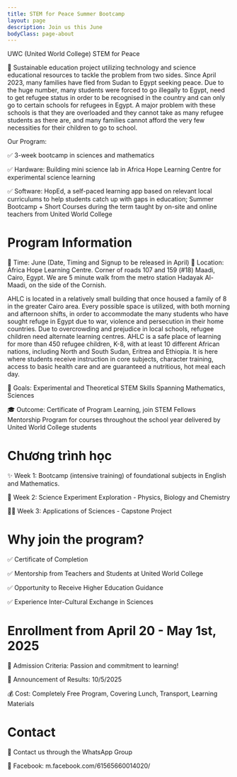 ```yaml
---
title: STEM for Peace Summer Bootcamp
layout: page
description: Join us this June
bodyClass: page-about
---
```


UWC (United World College) STEM for Peace 

📌 Sustainable education project utilizing technology and science educational resources to tackle the problem from two sides. Since April 2023, many families have fled from Sudan to Egypt seeking peace. Due to the huge number, many students were forced to go illegally to Egypt, need to get refugee status in order to be recognised in the country and can only go to certain schools for refugees in Egypt. A major problem with these schools is that they are overloaded and they cannot take as many refugee students as there are, and many families cannot afford the very few necessities for their children to go to school. 

Our Program:

✅ 3-week bootcamp in sciences and mathematics

✅ Hardware: Building mini science lab in Africa Hope Learning Centre for experimental science learning

✅ Software: HopEd, a self-paced learning app based on relevant local curriculums to help students catch up with gaps in education; Summer Bootcamp + Short Courses during the term taught by on-site and online teachers from United World College

# Program Information

📅 Time: June (Date, Timing and Signup to be released in April)
📍 Location: Africa Hope Learning Centre. Corner of roads 107 and 159 (#18) Maadi, Cairo, Egypt. We are 5 minute walk from the metro station Hadayak Al-Maadi, on the side of the Cornish. 

AHLC is located in a relatively small building that once housed a family of 8 in the greater Cairo area. Every possible space is utilized, with both morning and afternoon shifts, in order to accommodate the many students who have sought refuge in Egypt due to war, violence and persecution in their home countries. Due to overcrowding and prejudice in local schools, refugee children need alternate learning centres. AHLC is a safe place of learning for more than 450 refugee children, K-8, with at least 10 different African nations, including North and South Sudan, Eritrea and Ethiopia. It is here where students receive instruction in core subjects, character training, access to basic health care and are guaranteed a nutritious, hot meal each day.

🎯 Goals: Experimental and Theoretical STEM Skills Spanning Mathematics, Sciences

🎓 Outcome: Certificate of Program Learning, join STEM Fellows Mentorship Program for courses throughout the school year delivered by United World College students

# Chương trình học
✨ Week 1: Bootcamp (intensive training) of foundational subjects in English and Mathematics.

🚀 Week 2: Science Experiment Exploration - Physics, Biology and Chemistry

👩‍🏫 Week 3: Applications of Sciences - Capstone Project

# Why join the program?
✅ Certificate of Completion

✅ Mentorship from Teachers and Students at United World College

✅ Opportunity to Receive Higher Education Guidance

✅ Experience Inter-Cultural Exchange in Sciences

# Enrollment from April 20 - May 1st, 2025
📌 Admission Criteria: Passion and commitment to learning!

📅 Announcement of Results: 10/5/2025

💰 Cost: Completely Free Program, Covering Lunch, Transport, Learning Materials

# Contact

📩 Contact us through the WhatsApp Group

📲 Facebook: m.facebook.com/61565660014020/
